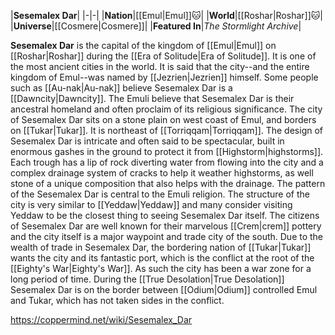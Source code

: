 |**Sesemalex Dar**|
|-|-|
|**Nation**|[[Emul\|Emul]]🐱︎|
|**World**|[[Roshar\|Roshar]]🐱︎|
|**Universe**|[[Cosmere\|Cosmere]]|
|**Featured In**|*The Stormlight Archive*|

**Sesemalex Dar** is the capital of the kingdom of [[Emul\|Emul]] on [[Roshar\|Roshar]] during the [[Era of Solitude\|Era of Solitude]].
It is one of the most ancient cities in the world. It is said that the city--and the entire kingdom of Emul--was named by [[Jezrien\|Jezrien]] himself. Some people such as [[Au-nak\|Au-nak]] believe Sesemalex Dar is a [[Dawncity\|Dawncity]]. The Emuli believe that Sesemalex Dar is their ancestral homeland and often proclaim of its religious significance.
The city of Sesemalex Dar sits on a stone plain on west coast of Emul, and borders on [[Tukar\|Tukar]]. It is northeast of [[Torriqqam\|Torriqqam]].
The design of Sesemalex Dar is intricate and often said to be spectacular, built in enormous gashes in the ground to protect it from [[Highstorm\|highstorms]]. Each trough has a lip of rock diverting water from flowing into the city and a complex drainage system of cracks to help it weather highstorms, as well stone of a unique composition that also helps with the drainage. The pattern of the Sesemalex Dar is central to the Emuli religion. The structure of the city is very similar to [[Yeddaw\|Yeddaw]] and many consider visiting Yeddaw to be the closest thing to seeing Sesemalex Dar itself.
The citizens of Sesemalex Dar are well known for their marvelous [[Crem\|crem]] pottery and the city itself is a major waypoint and trade city of the south. Due to the wealth of trade in Sesemalex Dar, the bordering nation of [[Tukar\|Tukar]] wants the city and its fantastic port, which is the conflict at the root of the [[Eighty's War\|Eighty's War]]. As such the city has been a war zone for a long period of time.
During the [[True Desolation\|True Desolation]] Sesemalex Dar is on the border between [[Odium\|Odium]] controlled Emul and Tukar, which has not taken sides in the conflict.



https://coppermind.net/wiki/Sesemalex_Dar